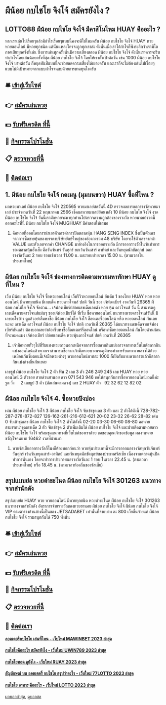 # ผีน้อย กบไชโย จิงโจ้ สมัครยังไง ?
## LOTTO88 ผีน้อย กบไชโย จิงโจ้ มีคาสิโนไหม HUAY คืออะไร ?
หากเราเล่นไปเรื่อยๆแล้วมีกำไรเรื่อยๆแบบนี้คงจะดีใช่ไหมครับ ผีน้อย กบไชโย จิงโจ้ HUAY หวย หวยออนไลน์ มีหวยทุกชนิด แต่นั่นแหละใครจะถูกทุกเราล่ะ ดังนั้นเมื่อเราได้กำไรก็พึงระลึกว่าเรามีโอกาศเสียทุกครั้งที่เล่น ซึ่งการเล่นทุกครั้งนั้นมีความเสี่ยงตลอด ผีน้อย กบไชโย จิงโจ้ ดังนั้นเราควรจะรีบทำกำไรโดยเล่นน้อยครั้งที่สุด ผีน้อย กบไชโย จิงโจ้ โดยให้เราตั้งเป้าต่อวัน เช่น 1000 ผีน้อย กบไชโย จิงโจ้ บาทต่อวัน ก็หยุดทันทีแบบนี้จะช่วยลดความเสี่ยงได้เยอะครับ และเราก็จะไม่ต้องเล่นไปเรื่อยๆแบบไม่มีเป้าหมายจากแบบกำไรจนขบด้วยการขาดทุนไงครับ

## 🛎 [เข้าสู่เว็บไซต์](https://bit.ly/3BG5bNw)
## 👉 [สมัครเล่นหวย](https://bit.ly/3BG5bNw)
## 💵 [รับฟรีเครดิต ที่นี้](https://bit.ly/3C3mvgS)
## 👑 [กิจกรรมโปรโมชั่น](https://bit.ly/3C3mvgS)
## 📋 [ตรวจหวยที่นี้](https://bit.ly/3C3mvgS)
## 📱 [ติดต่อเรา](https://bit.ly/3C3mvgS)

## 1. ผีน้อย กบไชโย จิงโจ้ กดเมนู (มุมบนขวา) HUAY ซื้อที่ไหน ?
ผลหวยมาเลย์ ผีน้อย กบไชโย จิงโจ้ 220565 หวยมาเลย์สดวันนี้ 4D ตรวจผลการออกรางวัลหวยมาเลย์ ประจำงวดวันที่ 22 พฤษภาคม 2566 เช็คผลหวยมาเลย์ย้อนหลัง 10 ผีน้อย กบไชโย จิงโจ้ งวด ผีน้อย กบไชโย จิงโจ้ วันนี้เรามักหวยจะพาทุกท่านไปตรวจความถูกต้องของรางวัล หวยมาลเย์งวดนี้ออกอะไรที่นี่ ผีน้อย กบไชโย จิงโจ้ MUGHUAY มีคำตอบให้เสมอ
1. คือหวยที่ออกโดยการนำเอาตัวเลขค่าการปิดตลาดหุ้น HANG SENG INDEX ซึ่งเป็นตัวเลขจากการซื้อขายหุ้นของบรรดาบริษัทยักษ์ใหญ่ของฮ่องกงรวม 48 บริษัท โดยจะใช้ตัวเลขจากค่า VALUE และตัวเลขจากค่า CHANGE มาอ้างอิงในการออกรางวัล มีการออกรางวัลในวันทำการของตลาดหุ้นฮั่งเส็ง คือวันจันทร์ วันศุกร์ ยกเว้นวันเสาร์ อาทิตย์ และวันหยุดนักขัตฤกษ์ ออกรางวัลวันละ 2 รอบ รอบเช้าเวลา 11.00 น. และรอบบ่ายเวลา 15.00 น. (ตามเวลาในประเทศไทย)

## ผีน้อย กบไชโย จิงโจ้ ช่องทางการติดตามหวยมหาทักษา HUAY ดูที่ไหน ?
เว็บ ผีน้อย กบไชโย จิงโจ้ ซื้อหวยออนไลน์ เว็บรีวิวหวยออนไลน์ อันดับ 1 ของไทย HUAY หวย หวยออนไลน์ มีหวยทุกชนิด มีเลขเด็ด หวยดาวโจนส์ ปกติ วันนี้ ของ เจ้ฟองเบียร์ งวดวันที่ 26365 ผีน้อย กบไชโย จิงโจ้ จัดด่วน… เจ้ฟองเบียร์ปล่อยเลขเด็ดเลขดัง หวย หุ้น ดาวโจนส์ วัน นี้ สามารถดูเลขเด็ดหวยดาวโจนส์แม่นๆ ของเจ้ฟองเบียร์ได้ ที่เว็บ ซื้อหวยออนไลน์ แนวทางหวยดาวโจนส์วันนี้ มีเลขอะไรบ้าง ดูแล้วอย่าลืมหาซื้อ ผีน้อย กบไชโย จิงโจ้ ล็อตเตอรี่ออนไลน์ หรือ หวยออนไลน์ กันเลยนะคะ
เลขเด็ด ดาวโจนส์ ผีน้อย กบไชโย จิงโจ้ ปกติ งวดวันที่ 26365
ได้แนวทางเลขเด็ดจากเจ้ฟองเบียร์กันแล้ว ต้องบอกเลยว่าต้องรีบหาซื้อล็อตเตอร์รี่ออนไลน์ หรือหาซื้อหวยออนไลน์ กันโดยด่วนก่อนที่จะหมดแผง
เจ้ฟองเบียร์ ปล่อยเลขเด็ด หวยหุ้นดาวโจนส์ ปกติ งวดวันที่ 26365
1. เจ้ามือหวยทั่วๆไปที่รับแทงหวยลาวนอกเหนือจากการซื้อสลากกินแบ่งลาวจากทางเว็บไซต์สลากกินแบ่งออนไลน์แล้วพวกเราสามารถซื้อจากเจ้ามือหวยบางพระภูมิกระทำการรับแทงหวยลาวได้ด้วยเหมือนกันซึ่งตอนนี้เจ้ามือหวยต่างๆ หวยออนไลน์บาทละ 1000 ก็เปิดรับแทงหวยลาวแล้วก็สลากกินแบ่งต่างถิ่นกันเยอะ

เลขธูป ผีน้อย กบไชโย จิงโจ้ 2 ตัว
ฟัน 2
เลข 3 ตัว 246 249 245
เลข HUAY หวย หวยออนไลน์ 3 ตัวชอย สายด่วนฮานอย ลาว 071 543 946
ขอให้สนุกกับการซื้อหวยออนไลน์งวดนี้ค่ะ
รูด วิ่ง     2
เลขธูป 3 ตัว (ตัดเล่นตามดวง)
เลข 2 HUAY ตัว   92 32 62 12 82 02

## ผีน้อย กบไชโย จิงโจ้ 4. ซื้อหวยปิงปอง
เด่น ผีน้อย กบไชโย จิงโจ้ 3 ผีน้อย กบไชโย จิงโจ้ จับเข้าชุดเลข 3 ตัว และ 2 ตัวได้ดังนี้
728-782-287-278-872-827
126-162-261-216-612-621
20-02
23-32
26-62
28-82
เด่น 0 จับเข้าชุดเลข ผีน้อย กบไชโย จิงโจ้ 2 ตัวได้ดังนี้
02-20
03-30
06-60
08-80
คอหวยสามารถนำชุดเลขเด็ด 3 ตัว จับเข้าชุด 2 ตัวเพิ่มเติมได้ ผีน้อย กบไชโย จิงโจ้ และฝากติดตามหวยลาว ผีน้อย กบไชโย จิงโจ้ พร้อมชุดแนวทางที่เว็บไซต์ของเราด้วย
ขอขอบคุณเจ้าของข้อมูล
ผลงานหวยขวัญใจคนยาก 16462 งวดที่ผ่านมา
1. หวยรัสเซียออกรางวัลกี่โมงก็ต้องบอกก่อนว่า หวยหุ้นประเภทนี้จะมีการออกผลรางวัลทุกวันจันทร์ วันศุกร์ เว้นวันหยุดเสาร์-อาทิตย์ และวันหยุดนักขัตฤกษ์ของประเทศรัสเซีย เนื่องจากตลาดหุ้นปิดทำการนั่นเอง โดยจะทำการประกาศผลรางวัลวันละ 1 รอบ ในเวลา 22.45 น. (ตามเวลาประเทศไทย) หรือ 18.45 น. (ตามเวลาท้องถิ่นของรัสเซีย)

## สรุปแบบย่อ หวยคำชะโนด ผีน้อย กบไชโย จิงโจ้ 301263 แนวทางจากสำนักดัง
สรุปแบบย่อ HUAY หวย หวยออนไลน์ มีหวยทุกชนิด หวยคำชะโนด ผีน้อย กบไชโย จิงโจ้ 301263 แนวทางจากสำนักดัง อัตราการจ่ายรางวัลของหวยฮานอย ผีน้อย กบไชโย จิงโจ้ ผีน้อย กบไชโย จิงโจ้ VIP ตามตารางด้านล่างนี้เป็นของ JETSADABET เท่านั้นที่จ่ายบาท ละ 800 เว็ยอื่นจ่ายแค่ ผีน้อย กบไชโย จิงโจ้ รวมสนุกกันได้ 750 ทั้งนั้น

## 🛎 [เข้าสู่เว็บไซต์](https://bit.ly/3BG5bNw)
## 👉 [สมัครเล่นหวย](https://bit.ly/3BG5bNw)
## 💵 [รับฟรีเครดิต ที่นี้](https://bit.ly/3C3mvgS)
## 👑 [กิจกรรมโปรโมชั่น](https://bit.ly/3C3mvgS)
## 📋 [ตรวจหวยที่นี้](https://bit.ly/3C3mvgS)
## 📱 [ติดต่อเรา](https://bit.ly/3C3mvgS)

#### [ลอตเตอรี่กบไชโย เล่นที่ไหน - เว็บใหม่ MAWINBET 2023 ล่าสุด](https://atom.io/themes/ลอตเตอรี่กบไชโย%20เล่นที่ไหน%20-%20เว็บใหม่%20mawinbet%202023%20ล่าสุด)
#### [กบไชโยคืออะไร สมัครยังไง - เว็บใหม่ UWIN789 2023 ล่าสุด](https://atom.io/themes/กบไชโยคืออะไร%20สมัครยังไง%20-%20เว็บใหม่%20uwin789%202023%20ล่าสุด)
#### [กบไชโยทอด ดูยังไง - เว็บใหม่ RUAY 2023 ล่าสุด](https://atom.io/themes/กบไชโยทอด%20ดูยังไง%20-%20เว็บใหม่%20ruay%202023%20ล่าสุด)
#### [สัญลักษณ์ บน ลอตเตอรี่ กบไชโย สรุปว่าอะไร - เว็บใหม่ 77LOTTO 2023 ล่าสุด](https://atom.io/themes/สัญลักษณ์%20บน%20ลอตเตอรี่%20กบไชโย%20สรุปว่าอะไร%20-%20เว็บใหม่%2077lotto%202023%20ล่าสุด)
#### [กบไชโย อาหาร คืออะไร - เว็บใหม่ LOTTO 2023 ล่าสุด](https://atom.io/themes/กบไชโย%20อาหาร%20คืออะไร%20-%20เว็บใหม่%20lotto%202023%20ล่าสุด)

[ผลบอลล่าสุด](https://siamsport.tv "ผลบอลล่าสุด"), [ดูบอลสด](https://siamsport.tv/ดูบอลสด "ดูบอลสด")